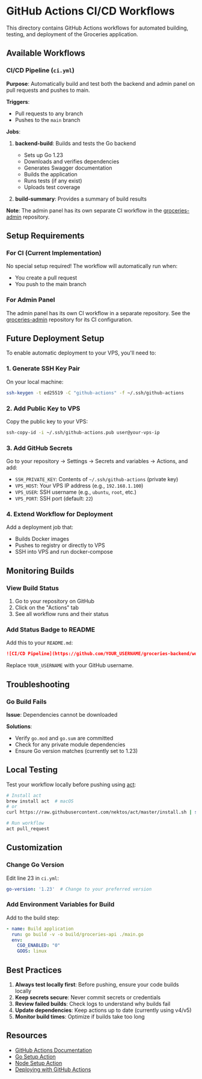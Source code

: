 # GitHub Actions CI/CD Workflows

This directory contains GitHub Actions workflows for automated building, testing, and deployment of the Groceries application.

## Available Workflows

### CI/CD Pipeline (`ci.yml`)

**Purpose**: Automatically build and test both the backend and admin panel on pull requests and pushes to main.

**Triggers**:
- Pull requests to any branch
- Pushes to the `main` branch

**Jobs**:

1. **backend-build**: Builds and tests the Go backend
   - Sets up Go 1.23
   - Downloads and verifies dependencies
   - Generates Swagger documentation
   - Builds the application
   - Runs tests (if any exist)
   - Uploads test coverage

2. **build-summary**: Provides a summary of build results

**Note**: The admin panel has its own separate CI workflow in the [groceries-admin](https://github.com/superbkibbles/groceries-admin) repository.

## Setup Requirements

### For CI (Current Implementation)

No special setup required! The workflow will automatically run when:
- You create a pull request
- You push to the main branch

### For Admin Panel

The admin panel has its own CI workflow in a separate repository. See the [groceries-admin](https://github.com/superbkibbles/groceries-admin) repository for its CI configuration.

## Future Deployment Setup

To enable automatic deployment to your VPS, you'll need to:

### 1. Generate SSH Key Pair

On your local machine:
```bash
ssh-keygen -t ed25519 -C "github-actions" -f ~/.ssh/github-actions
```

### 2. Add Public Key to VPS

Copy the public key to your VPS:
```bash
ssh-copy-id -i ~/.ssh/github-actions.pub user@your-vps-ip
```

### 3. Add GitHub Secrets

Go to your repository → Settings → Secrets and variables → Actions, and add:

- `SSH_PRIVATE_KEY`: Contents of `~/.ssh/github-actions` (private key)
- `VPS_HOST`: Your VPS IP address (e.g., `192.168.1.100`)
- `VPS_USER`: SSH username (e.g., `ubuntu`, `root`, etc.)
- `VPS_PORT`: SSH port (default: `22`)

### 4. Extend Workflow for Deployment

Add a deployment job that:
- Builds Docker images
- Pushes to registry or directly to VPS
- SSH into VPS and run docker-compose

## Monitoring Builds

### View Build Status

1. Go to your repository on GitHub
2. Click on the "Actions" tab
3. See all workflow runs and their status

### Add Status Badge to README

Add this to your `README.md`:

```markdown
![CI/CD Pipeline](https://github.com/YOUR_USERNAME/groceries-backend/workflows/CI%2FCD%20Pipeline/badge.svg)
```

Replace `YOUR_USERNAME` with your GitHub username.

## Troubleshooting

### Go Build Fails

**Issue**: Dependencies cannot be downloaded

**Solutions**:
- Verify `go.mod` and `go.sum` are committed
- Check for any private module dependencies
- Ensure Go version matches (currently set to 1.23)

## Local Testing

Test your workflow locally before pushing using [act](https://github.com/nektos/act):

```bash
# Install act
brew install act  # macOS
# or
curl https://raw.githubusercontent.com/nektos/act/master/install.sh | sudo bash

# Run workflow
act pull_request
```

## Customization

### Change Go Version

Edit line 23 in `ci.yml`:
```yaml
go-version: '1.23'  # Change to your preferred version
```

### Add Environment Variables for Build

Add to the build step:
```yaml
- name: Build application
  run: go build -v -o build/groceries-api ./main.go
  env:
    CGO_ENABLED: "0"
    GOOS: linux
```

## Best Practices

1. **Always test locally first**: Before pushing, ensure your code builds locally
2. **Keep secrets secure**: Never commit secrets or credentials
3. **Review failed builds**: Check logs to understand why builds fail
4. **Update dependencies**: Keep actions up to date (currently using v4/v5)
5. **Monitor build times**: Optimize if builds take too long

## Resources

- [GitHub Actions Documentation](https://docs.github.com/en/actions)
- [Go Setup Action](https://github.com/actions/setup-go)
- [Node Setup Action](https://github.com/actions/setup-node)
- [Deploying with GitHub Actions](https://docs.github.com/en/actions/deployment)

